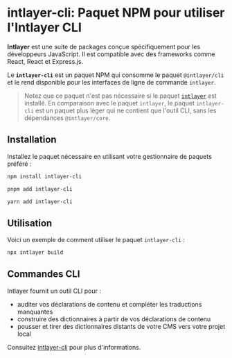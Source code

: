 # intlayer-cli: Paquet NPM pour utiliser l'Intlayer CLI

**Intlayer** est une suite de packages conçue spécifiquement pour les développeurs JavaScript. Il est compatible avec des frameworks comme React, React et Express.js.

Le **`intlayer-cli`** est un paquet NPM qui consomme le paquet `@intlayer/cli` et le rend disponible pour les interfaces de ligne de commande `intlayer`.

> Notez que ce paquet n'est pas nécessaire si le paquet [`intlayer`](https://github.com/aymericzip/intlayer/tree/main/docs/fr/packages/intlayer/index.md) est installé. En comparaison avec le paquet `intlayer`, le paquet `intlayer-cli` est un paquet plus léger qui ne contient que l'outil CLI, sans les dépendances `@intlayer/core`.

## Installation

Installez le paquet nécessaire en utilisant votre gestionnaire de paquets préféré :

```bash packageManager="npm"
npm install intlayer-cli
```

```bash packageManager="pnpm"
pnpm add intlayer-cli
```

```bash packageManager="yarn"
yarn add intlayer-cli
```

## Utilisation

Voici un exemple de comment utiliser le paquet `intlayer-cli` :

```bash
npx intlayer build
```

## Commandes CLI

Intlayer fournit un outil CLI pour :

- auditer vos déclarations de contenu et compléter les traductions manquantes
- construire des dictionnaires à partir de vos déclarations de contenu
- pousser et tirer des dictionnaires distants de votre CMS vers votre projet local

Consultez [intlayer-cli](https://github.com/aymericzip/intlayer/blob/main/docs/fr/intlayer_cli.md) pour plus d'informations.
